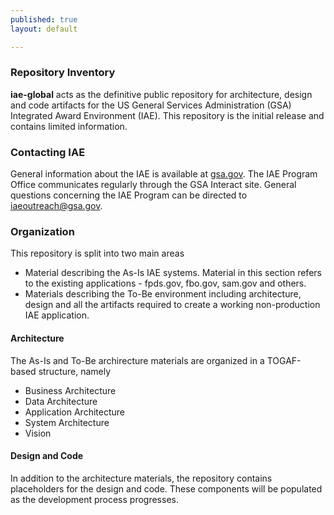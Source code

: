 ```yaml
---
published: true
layout: default

---
```


### Repository Inventory

__iae-global__ acts as the definitive public repository for architecture, design and code artifacts for the US General Services Administration (GSA) Integrated Award Environment (IAE). This repository is the initial release and contains limited information.

### Contacting IAE

General information about the IAE is available at [gsa.gov](www.gsa.gov/iae). The IAE Program Office communicates regularly through the GSA Interact site. General questions concerning the IAE Program can be directed to iaeoutreach@gsa.gov.

### Organization
This repository is split into two main areas
 - Material describing the As-Is IAE systems. Material in this section refers to the existing applications - fpds.gov, fbo.gov, sam.gov and others.
 - Materials describing the To-Be environment including architecture, design and all the artifacts required to create a working non-production IAE application.
 
#### Architecture
The As-Is and To-Be archirecture materials are organized in a TOGAF-based structure, namely
 - Business Architecture
 - Data Architecture
 - Application Architecture
 - System Architecture
 - Vision
 
#### Design and Code
In addition to the architecture materials, the repository contains placeholders for the design and code. These components will be populated as the development process progresses.